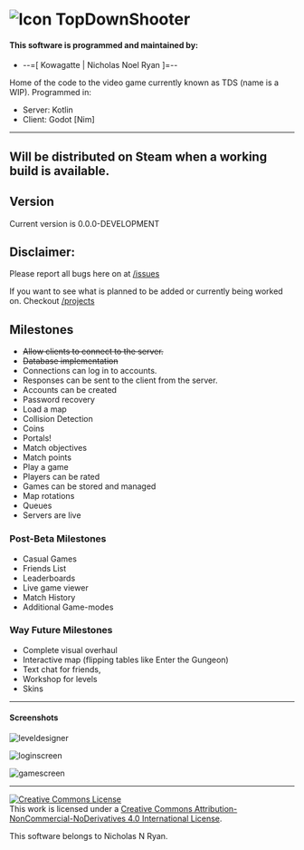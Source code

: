 # ![Icon](https://imgur.com/GpaOt95.png) TopDownShooter
#### This software is programmed and maintained by:
+ --=[ Kowagatte | Nicholas Noel Ryan ]=--

Home of the code to the video game currently known as TDS (name is a WIP).
Programmed in:
  - Server: Kotlin
  - Client: Godot [Nim]

---
Will be distributed on Steam when a working build is available.
---

## Version
Current version is 0.0.0-DEVELOPMENT

## Disclaimer:
Please report all bugs here on at [/issues](https://github.com/Kowagatte/TopDownShooter/issues)

If you want to see what is planned to be added or currently being worked on.
Checkout [/projects](https://github.com/Kowagatte/TopDownShooter/projects)

## Milestones
* ~~Allow clients to connect to the server.~~
* ~~Database implementation~~
* Connections can log in to accounts.
* Responses can be sent to the client from the server.
* Accounts can be created
* Password recovery
* Load a map
* Collision Detection
* Coins
* Portals!
* Match objectives
* Match points
* Play a game
* Players can be rated
* Games can be stored and managed
* Map rotations
* Queues
* Servers are live

### Post-Beta Milestones
* Casual Games
* Friends List
* Leaderboards
* Live game viewer
* Match History
* Additional Game-modes

### Way Future Milestones
* Complete visual overhaul
* Interactive map (flipping tables like Enter the Gungeon)
* Text chat for friends,
* Workshop for levels
* Skins

***

#### Screenshots

![leveldesigner](https://imgur.com/FG1qmIL.png)

![loginscreen](https://imgur.com/NxRV13b.png)

![gamescreen](https://imgur.com/ABpy8sI.png)

***

<a rel="license" href="http://creativecommons.org/licenses/by-nc-nd/4.0/"><img alt="Creative Commons License" style="border-width:0" src="https://i.creativecommons.org/l/by-nc-nd/4.0/88x31.png" /></a><br />This work is licensed under a <a rel="license" href="http://creativecommons.org/licenses/by-nc-nd/4.0/">Creative Commons Attribution-NonCommercial-NoDerivatives 4.0 International License</a>.

This software belongs to Nicholas N Ryan.
